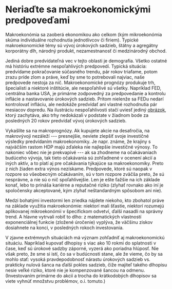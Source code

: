 # Neriaďte sa makroekonomickými predpoveďami

Makroekonómia sa zaoberá ekonomikou ako celkom (kým mikroekonómia skúma individuálne rozhodnutia jednotlivcov či firiem).
Typické makroekonomické témy sú vývoj úrokových sadzieb, štátny a agregátny korporátny dlh, národný produkt, nezamestnanosť či medzinárodný obchod.

Jediná dobre predvídateľná vec v tejto oblasti je demografia. Všetko ostatné má históriu extrémne nespoľahlivých predpovedí. Typická situácia: predvídame pokračovanie súčasného trendu, pár rokov triafame, potom zrazu príde zlom a práve, keď by sme to potrebovali najviac, naše predpovede nestoja za nič. Makroekonomické prognózy produkuje trh, špecialisti a niektoré inštitúcie, ale nespoľahlivé sú všetky. Napríklad FED, centrálna banka USA, je primárne zodpovedný za predpovedanie a kontrolu inflácie a nastavovanie úrokových sadzieb. Pritom nielenže sa FEDu nedarí kontrolovať infláciu, ale nedokáže predvídať ani vlastné rozhodnutia pár mesiacov dopredu. Na ilustráciu nespoľahlivosti stačí uviesť jediný [obrázok](https://www.economist.com/content-assets/images/20240127_FNC177.png), ktorý zachytáva, ako trhy nedokázali v podstate v žiadnom bode za posledných 20 rokov predvídať vývoj úrokových sadzieb.

Vykašlite sa na makroprognózy. Ak kupujete akcie na desaťročia, na makrovývoji nezáleží --- presnejšie, neviete zlepšiť svoje investičné výsledky predvídaním makroekonomiky. Je napr. známe, že krajiny s najväčším rastom HDP majú zďaleka nie najlepšie investičné výnosy. To nakoniec vôbec nie je prekvapivé --- ak sa zhodneme na očakávaniach budúceho vývoja, tak tieto očakávania sú zohľadnené v ocenení akcií a iných aktív, a to platí aj pre očakávania týkajúce sa makroekonomiky. Preto z nich žiaden extra výnos nezískame. Predpovede, ktoré sú naopak v rozpore so všeobecným očakávaním, sú v tom rozpore zväčša preto, že sú nesprávne, a nie sú o nič spoľahlivejšie. Len je ešte ťažšie na ich základe konať, lebo to prináša kariérne a reputačné riziko (zlyhať rovnako ako iní je spoločensky akceptované, kým zlyhať neštandardným spôsobom ani nie).

Medzi bohatými investormi len zriedka nájdete niekoho, kto zbohatol práve na základe využitia makroekonómie: niektorí mali šťastie, niektorí rozumejú aplikovanej mikroekonómii v špecifickom odvetví, ďalší nasadli na správny trend. A hlavne vytrvali robiť to dlho: z matematických vlastností exponenciálnej funkcie (zložené úročenie) vyplýva, že väčšinu ziskov dosiahnete na konci, v posledných rokoch investovania.

V zjavne extrémnych situáciách má význam zohľadniť aj makroekonomickú situáciu. Napríklad kupovať dlhopisy s viac ako 10 rokmi do splatnosti v čase, keď sú úrokové sadzby záporné, vyzerá ako poriadna hlúposť. Nie však preto, že sme si istí, čo sa v budúcnosti stane, ale že vieme, čo by sa mohlo stať: vysoká pravdepodobnosť nárastu úrokových sadzieb vs. prakticky nulová šanca na ďalší pokles sadzieb, čiže majiteľ takého dlhopisu nesie veľké riziko, ktoré nie je kompenzované šancou na odmenu. (Investovaním primárne do akcií a trocha do krátkodobých dlhopisov sa viete vyhnúť množstvu problémov, o.i. tomuto.)
